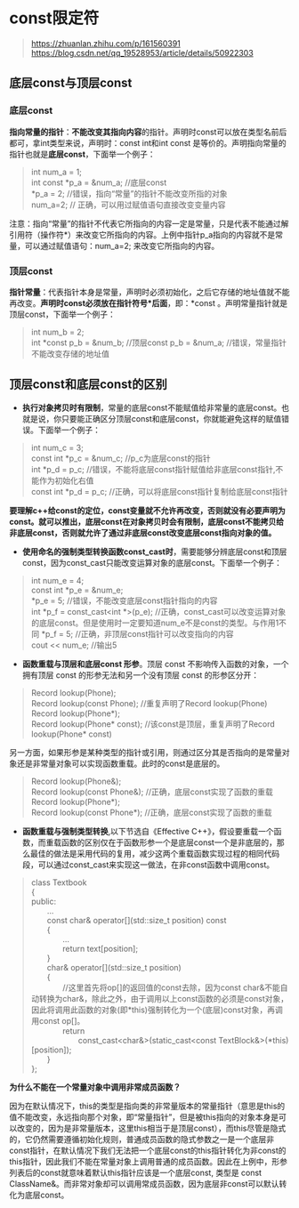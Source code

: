 # const限定符

> https://zhuanlan.zhihu.com/p/161560391  
> https://blog.csdn.net/qq_19528953/article/details/50922303

## 底层const与顶层const 

### 底层const
**指向常量的指针**：**不能改变其指向内容**的指针。声明时const可以放在类型名前后都可，拿int类型来说，声明时：const int和int const 是等价的。声明指向常量的指针也就是**底层const**，下面举一个例子：

> int num_a = 1;  
> int const *p_a = &num_a; //底层const  
> *p_a = 2;  //错误，指向“常量”的指针不能改变所指的对象  
> num_a=2; // 正确，可以用过赋值语句直接改变变量内容

注意：指向“常量”的指针不代表它所指向的内容一定是常量，只是代表不能通过解引用符（操作符*）来改变它所指向的内容。上例中指针p_a指向的内容就不是常量，可以通过赋值语句：num_a=2;  来改变它所指向的内容。

### 顶层const 

**指针常量**：代表指针本身是常量，声明时必须初始化，之后它存储的地址值就不能再改变。**声明时const必须放在指针符号*后面**，即：*const 。声明常量指针就是顶层const，下面举一个例子：

> int num_b = 2;  
> int *const p_b = &num_b; //顶层const
> p_b = &num_a;  //错误，常量指针不能改变存储的地址值

## 顶层const和底层const的区别

* **执行对象拷贝时有限制**，常量的底层const不能赋值给非常量的底层const。也就是说，你只要能正确区分顶层const和底层const，你就能避免这样的赋值错误。下面举一个例子：
> int num_c = 3;  
> const int *p_c = &num_c;  //p_c为底层const的指针  
> int *p_d = p_c;  //错误，不能将底层const指针赋值给非底层const指针,不能作为初始化右值  
> const int *p_d = p_c; //正确，可以将底层const指针复制给底层const指针  

**要理解c++给const的定位，const变量就不允许再改变，否则就没有必要声明为const。就可以推出，底层const在对象拷贝时会有限制，底层const不能拷贝给非底层const，否则就允许了通过非底层const改变底层const指向对象的值。**

* **使用命名的强制类型转换函数const_cast时**，需要能够分辨底层const和顶层const，因为const_cast只能改变运算对象的底层const。下面举一个例子：
> int num_e = 4;  
> const int *p_e = &num_e;  
> *p_e = 5;  //错误，不能改变底层const指针指向的内容  
> int *p_f = const_cast<int *>(p_e);  //正确，const_cast可以改变运算对象的底层const。但是使用时一定要知道num_e不是const的类型。与作用1不同
> *p_f = 5;  //正确，非顶层const指针可以改变指向的内容  
> cout << num_e;  //输出5  

* **函数重载与顶层和底层const 形参**。顶层 const 不影响传入函数的对象，一个拥有顶层 const 的形参无法和另一个没有顶层 const 的形参区分开：
> Record lookup(Phone);  
> Record lookup(const Phone);         //重复声明了Record lookup(Phone)  
> Record lookup(Phone*);  
> Record lookup(Phone* const);        //该const是顶层，重复声明了Record lookup(Phone* const)  

另一方面，如果形参是某种类型的指针或引用，则通过区分其是否指向的是常量对象还是非常量对象可以实现函数重载。此时的const是底层的。
> Record lookup(Phone&);  
> Record lookup(const Phone&);        //正确，底层const实现了函数的重载  
> Record lookup(Phone*);  
> Record lookup(const Phone*);        //正确，底层const实现了函数的重载  

* **函数重载与强制类型转换**,以下节选自《Effective C++》，假设要重载一个函数，而重载函数的区别仅在于函数形参一个是底层const一个是非底层的，那么最佳的做法是采用代码的复用，减少这两个重载函数实现过程的相同代码段，可以通过const_cast来实现这一做法，在非const函数中调用const。

> class Textbook  
> {  
> public:  
> &ensp;&ensp;&ensp;&ensp;...  
> &ensp;&ensp;&ensp;&ensp;const char& operator[](std::size_t position) const   
> &ensp;&ensp;&ensp;&ensp;{  
> &ensp;&ensp;&ensp;&ensp;&ensp;&ensp;&ensp;&ensp;...  
> &ensp;&ensp;&ensp;&ensp;&ensp;&ensp;&ensp;&ensp;return text[position];  
> &ensp;&ensp;&ensp;&ensp;}  
> &ensp;&ensp;&ensp;&ensp;char& operator[](std::size_t position)  
> &ensp;&ensp;&ensp;&ensp;{  
> &ensp;&ensp;&ensp;&ensp;&ensp;&ensp;&ensp;&ensp;//这里首先将op[]的返回值的const去除，因为const char&不能自动转换为char&，除此之外，由于调用以上const函数的必须是const对象，因此将调用此函数的对象(即*this)强制转化为一个(底层)const对象，再调用const op[]。  
> &ensp;&ensp;&ensp;&ensp;&ensp;&ensp;&ensp;&ensp;return  
> &ensp;&ensp;&ensp;&ensp;&ensp;&ensp;&ensp;&ensp;&ensp;&ensp;&ensp;&ensp;const_cast<char&>(static_cast<const TextBlock&>(*this)[position]);  
> &ensp;&ensp;&ensp;&ensp;}  
> };  

**为什么不能在一个常量对象中调用非常成员函数？**

因为在默认情况下，this的类型是指向类的非常量版本的常量指针（意思是this的值不能改变，永远指向那个对象，即“常量指针”，但是被this指向的对象本身是可以改变的，因为是非常量版本，这里this相当于是顶层const），而this尽管是隐式的，它仍然需要遵循初始化规则，普通成员函数的隐式参数之一是一个底层非const指针，在默认情况下我们无法把一个底层const的this指针转化为非const的this指针，因此我们不能在常量对象上调用普通的成员函数。因此在上例中，形参列表后的const就意味着默认this指针应该是一个底层const, 类型是 const ClassName&。而非常对象却可以调用常成员函数，因为底层非const可以默认转化为底层const。
